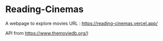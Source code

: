 # Reading-Cinemas
A webpage to explore movies
URL : https://reading-cinemas.vercel.app/

API from https://www.themoviedb.org/)
